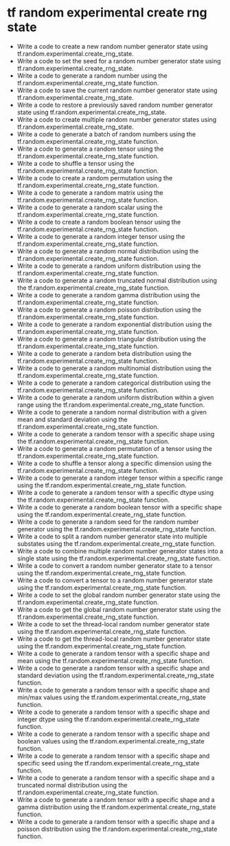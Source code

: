 # tf random experimental create rng state

- Write a code to create a new random number generator state using tf.random.experimental.create_rng_state.
- Write a code to set the seed for a random number generator state using tf.random.experimental.create_rng_state.
- Write a code to generate a random number using the tf.random.experimental.create_rng_state function.
- Write a code to save the current random number generator state using tf.random.experimental.create_rng_state.
- Write a code to restore a previously saved random number generator state using tf.random.experimental.create_rng_state.
- Write a code to create multiple random number generator states using tf.random.experimental.create_rng_state.
- Write a code to generate a batch of random numbers using the tf.random.experimental.create_rng_state function.
- Write a code to generate a random tensor using the tf.random.experimental.create_rng_state function.
- Write a code to shuffle a tensor using the tf.random.experimental.create_rng_state function.
- Write a code to create a random permutation using the tf.random.experimental.create_rng_state function.
- Write a code to generate a random matrix using the tf.random.experimental.create_rng_state function.
- Write a code to generate a random scalar using the tf.random.experimental.create_rng_state function.
- Write a code to create a random boolean tensor using the tf.random.experimental.create_rng_state function.
- Write a code to generate a random integer tensor using the tf.random.experimental.create_rng_state function.
- Write a code to generate a random normal distribution using the tf.random.experimental.create_rng_state function.
- Write a code to generate a random uniform distribution using the tf.random.experimental.create_rng_state function.
- Write a code to generate a random truncated normal distribution using the tf.random.experimental.create_rng_state function.
- Write a code to generate a random gamma distribution using the tf.random.experimental.create_rng_state function.
- Write a code to generate a random poisson distribution using the tf.random.experimental.create_rng_state function.
- Write a code to generate a random exponential distribution using the tf.random.experimental.create_rng_state function.
- Write a code to generate a random triangular distribution using the tf.random.experimental.create_rng_state function.
- Write a code to generate a random beta distribution using the tf.random.experimental.create_rng_state function.
- Write a code to generate a random multinomial distribution using the tf.random.experimental.create_rng_state function.
- Write a code to generate a random categorical distribution using the tf.random.experimental.create_rng_state function.
- Write a code to generate a random uniform distribution within a given range using the tf.random.experimental.create_rng_state function.
- Write a code to generate a random normal distribution with a given mean and standard deviation using the tf.random.experimental.create_rng_state function.
- Write a code to generate a random tensor with a specific shape using the tf.random.experimental.create_rng_state function.
- Write a code to generate a random permutation of a tensor using the tf.random.experimental.create_rng_state function.
- Write a code to shuffle a tensor along a specific dimension using the tf.random.experimental.create_rng_state function.
- Write a code to generate a random integer tensor within a specific range using the tf.random.experimental.create_rng_state function.
- Write a code to generate a random tensor with a specific dtype using the tf.random.experimental.create_rng_state function.
- Write a code to generate a random boolean tensor with a specific shape using the tf.random.experimental.create_rng_state function.
- Write a code to generate a random seed for the random number generator using the tf.random.experimental.create_rng_state function.
- Write a code to split a random number generator state into multiple substates using the tf.random.experimental.create_rng_state function.
- Write a code to combine multiple random number generator states into a single state using the tf.random.experimental.create_rng_state function.
- Write a code to convert a random number generator state to a tensor using the tf.random.experimental.create_rng_state function.
- Write a code to convert a tensor to a random number generator state using the tf.random.experimental.create_rng_state function.
- Write a code to set the global random number generator state using the tf.random.experimental.create_rng_state function.
- Write a code to get the global random number generator state using the tf.random.experimental.create_rng_state function.
- Write a code to set the thread-local random number generator state using the tf.random.experimental.create_rng_state function.
- Write a code to get the thread-local random number generator state using the tf.random.experimental.create_rng_state function.
- Write a code to generate a random tensor with a specific shape and mean using the tf.random.experimental.create_rng_state function.
- Write a code to generate a random tensor with a specific shape and standard deviation using the tf.random.experimental.create_rng_state function.
- Write a code to generate a random tensor with a specific shape and min/max values using the tf.random.experimental.create_rng_state function.
- Write a code to generate a random tensor with a specific shape and integer dtype using the tf.random.experimental.create_rng_state function.
- Write a code to generate a random tensor with a specific shape and boolean values using the tf.random.experimental.create_rng_state function.
- Write a code to generate a random tensor with a specific shape and specific seed using the tf.random.experimental.create_rng_state function.
- Write a code to generate a random tensor with a specific shape and a truncated normal distribution using the tf.random.experimental.create_rng_state function.
- Write a code to generate a random tensor with a specific shape and a gamma distribution using the tf.random.experimental.create_rng_state function.
- Write a code to generate a random tensor with a specific shape and a poisson distribution using the tf.random.experimental.create_rng_state function.